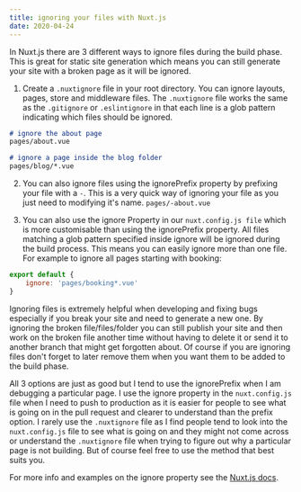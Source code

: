 ```yaml
---
title: ignoring your files with Nuxt.js
date: 2020-04-24
---
```

In Nuxt.js there are 3 different ways to ignore files during the build phase. This is great for static site generation which means you can still generate your site with a broken page as it will be ignored.

1) Create a `.nuxtignore` file in your root directory. You can ignore layouts, pages, store and middleware files. The `.nuxtignore` file works the same as the `.gitignore` or `.eslintignore` in that each line is a glob pattern indicating which files should be ignored.

```md
# ignore the about page
pages/about.vue

# ignore a page inside the blog folder
pages/blog/*.vue
```

2) You can also ignore files using the ignorePrefix property by prefixing your file with a `-`.  This is a very quick way of ignoring your file as you just need to modifying it's name.
`pages/-about.vue`



3) You can also use the ignore Property in our `nuxt.config.js file` which is more customisable than using the ignorePrefix property. All files matching a glob pattern specified inside ignore will be ignored during the build process. This means you can easily ignore more than one file. For example to ignore all pages starting with booking:
```javascript
export default {
    ignore: 'pages/booking*.vue'
}
```
Ignoring files is extremely helpful when developing and fixing bugs especially if you break your site and need to generate a new one. By ignoring the broken file/files/folder you can still publish your site and then work on the broken file another time without having to delete it or send it to another branch that might get forgotten about. Of course if you are ignoring files don't forget to later remove them when you want them to be added to the build phase. 

All 3 options are just as good but I tend to use the ignorePrefix when I am debugging a particular page. I use the ignore property in the `nuxt.config.js` file when I need to push to production as it is easier for people to see what is going on in the pull request and clearer to understand than the prefix option. I rarely use the `.nuxtignore` file as I find people tend to look into the `nuxt.config.js` file to see what is going on and they might not come across or understand the `.nuxtignore` file when trying to figure out why a particular page is not building. But of course feel free to use the method that best suits you. 

For more info and examples on the ignore property see the [Nuxt.js docs](https://nuxtjs.org/api/configuration-ignore).
